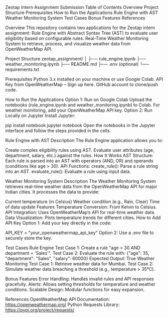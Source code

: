 Zeotap Intern Assignment Submission 
Table of Contents 
Overview 
Project Structure 
Prerequisites 
How to Run the Applications 
Rule Engine with AST 
Weather Monitoring System 
Test Cases 
Bonus Features References

Overview 
This repository contains two applications for the Zeotap intern assignment: Rule Engine with Abstract Syntax Tree (AST) to evaluate user eligibility based on configurable rules. Real-Time Weather Monitoring System to retrieve, process, and visualize weather data from OpenWeatherMap API.

Project Structure 
zeotap_assignment/ │ ├── rule_engine.ipynb
├── weather_monitoring.ipynb
├── README.md
├── .env (optional)
└── requirements.txt

Prerequisites 
Python 3.x installed on your machine or use Google Colab. API Key from OpenWeatherMap – Sign up here. GitHub account to clone/push code.

How to Run the Applications 
Option 1: Run on Google Colab Upload the notebooks (rule_engine.ipynb and weather_monitoring.ipynb) to Colab. For weather monitoring, add your OpenWeatherMap API key.
Option 2: Run Locally on Jupyter Install Jupyter:

pip install notebook jupyter notebook Open the notebooks in the Jupyter interface and follow the steps provided in the cells.

Rule Engine with AST 
Description The Rule Engine application allows you to:

Create complex eligibility rules using AST. Evaluate user attributes (age, department, salary, etc.) against the rules. How It Works AST Structure: Each rule is parsed into an AST with operators (AND, OR) and operands (conditions like age > 30). API Functions: create_rule(): Parse a rule string into an AST. evaluate_rule(): Evaluate a rule using input data.

Weather Monitoring System 
Description The Weather Monitoring System retrieves real-time weather data from the OpenWeatherMap API for major Indian cities. It processes the data to provide:

Current temperature (in Celsius) Weather condition (e.g., Rain, Clear) Time of data update Features Temperature Conversion: From Kelvin to Celsius. API Integration: Uses OpenWeatherMap’s API for real-time weather data. Data Visualization: Plots temperature trends for different cities. How to Add API Key Option 1: Add your key directly in the code:

API_KEY = "your_openweathermap_api_key" Option 2: Use a .env file to securely store the key.

Test Cases 
Rule Engine Test Case 1: Create a rule "age > 30 AND department = 'Sales'". Test Case 2: Evaluate the rule with: {"age": 35, "department": "Sales", "salary": 60000} Expected Output: True Weather Monitoring Test Case 1: Retrieve weather data for Mumbai. Test Case 2: Simulate weather data breaching a threshold (e.g., temperature > 35°C).

Bonus Features Error Handling: 
Handles invalid rules and API responses gracefully. Alerts: Allows setting thresholds for temperature and weather conditions. Scalable Design: Modular functions for easy expansion.

References 
OpenWeatherMap API Documentation: https://openweathermap.org/ Python Requests Library: https://pypi.org/project/requests/
